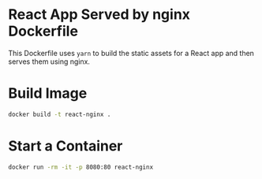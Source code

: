 # React App Served by nginx Dockerfile

This Dockerfile uses `yarn` to build the static assets for a React app and then serves them using nginx.

# Build Image

```bash
docker build -t react-nginx .
```

# Start a Container

```bash
docker run -rm -it -p 8080:80 react-nginx
```
